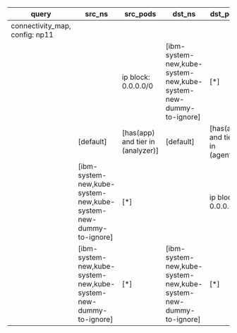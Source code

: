 |query|src_ns|src_pods|dst_ns|dst_pods|connection|
|---|---|---|---|---|---|
|connectivity_map, config: np11||||||
|||ip block: 0.0.0.0/0|[ibm-system-new,kube-system-new,kube-system-new-dummy-to-ignore]|[*]|All connections|
||[default]|[has(app) and tier in (analyzer)]|[default]|[has(app) and tier in (agent)]|All connections|
||[ibm-system-new,kube-system-new,kube-system-new-dummy-to-ignore]|[*]||ip block: 0.0.0.0/0|All connections|
||[ibm-system-new,kube-system-new,kube-system-new-dummy-to-ignore]|[*]|[ibm-system-new,kube-system-new,kube-system-new-dummy-to-ignore]|[*]|All connections|


